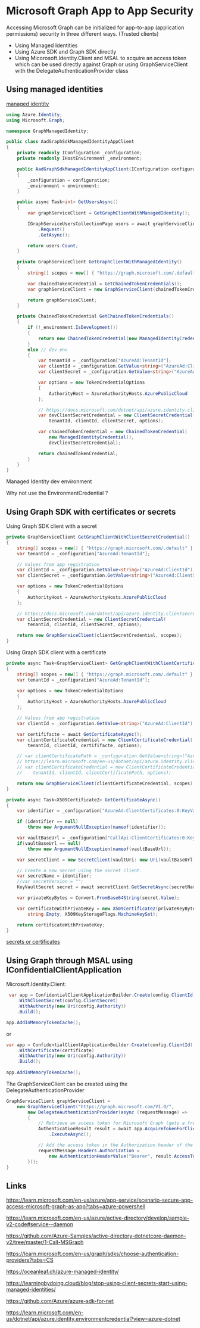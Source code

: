 # Microsoft Graph App to App Security

Accessing Microsoft Graph can be initialized for app-to-app (application permissions) security in three different ways. (Trusted clients)

- Using Managed Identities
- Using Azure SDK and Graph SDK directly
- Using Micorosoft.Identity.Client and MSAL to acquire an access token which can be used directly against Graph or using GraphServiceClient with the DelegateAuthenticationProvider class

## Using managed identities

[managed identity](https://learn.microsoft.com/en-us/azure/app-service/scenario-secure-app-access-microsoft-graph-as-app?tabs=azure-powershell)

```csharp
using Azure.Identity;
using Microsoft.Graph;

namespace GraphManagedIdentity;

public class AadGraphSdkManagedIdentityAppClient
{
    private readonly IConfiguration _configuration;
    private readonly IHostEnvironment _environment;

    public AadGraphSdkManagedIdentityAppClient(IConfiguration configuration, IHostEnvironment environment)
    {
        _configuration = configuration;
        _environment = environment;
    }

    public async Task<int> GetUsersAsync()
    {
        var graphServiceClient = GetGraphClientWithManagedIdentity();

        IGraphServiceUsersCollectionPage users = await graphServiceClient.Users
            .Request()
            .GetAsync();

        return users.Count;
    }

    private GraphServiceClient GetGraphClientWithManagedIdentity()
    {
        string[] scopes = new[] { "https://graph.microsoft.com/.default" };

        var chainedTokenCredential = GetChainedTokenCredentials();
        var graphServiceClient = new GraphServiceClient(chainedTokenCredential, scopes);

        return graphServiceClient;
    }

    private ChainedTokenCredential GetChainedTokenCredentials()
    {
        if (!_environment.IsDevelopment())
        {
            return new ChainedTokenCredential(new ManagedIdentityCredential());
        }
        else // dev env
        {
            var tenantId = _configuration["AzureAd:TenantId"];
            var clientId = _configuration.GetValue<string>("AzureAd:ClientId");
            var clientSecret = _configuration.GetValue<string>("AzureAd:ClientSecret");

            var options = new TokenCredentialOptions
            {
                AuthorityHost = AzureAuthorityHosts.AzurePublicCloud
            };

            // https://docs.microsoft.com/dotnet/api/azure.identity.clientsecretcredential
            var devClientSecretCredential = new ClientSecretCredential(
                tenantId, clientId, clientSecret, options);

            var chainedTokenCredential = new ChainedTokenCredential(
                new ManagedIdentityCredential(),
                devClientSecretCredential);

            return chainedTokenCredential;
        }
    }
}

```

Managed Identity dev environment

Why not use the EnvironmentCredential ?

## Using Graph SDK with certificates or secrets

Using Graph SDK client with a secret
```csharp
private GraphServiceClient GetGraphClientWithClientSecretCredential()
{
    string[] scopes = new[] { "https://graph.microsoft.com/.default" };
    var tenantId = _configuration["AzureAd:TenantId"];

    // Values from app registration
    var clientId = _configuration.GetValue<string>("AzureAd:ClientId");
    var clientSecret = _configuration.GetValue<string>("AzureAd:ClientSecret");

    var options = new TokenCredentialOptions
    {
        AuthorityHost = AzureAuthorityHosts.AzurePublicCloud
    };

    // https://docs.microsoft.com/dotnet/api/azure.identity.clientsecretcredential
    var clientSecretCredential = new ClientSecretCredential(
        tenantId, clientId, clientSecret, options);

    return new GraphServiceClient(clientSecretCredential, scopes);
}
```

Using Graph SDK client with a certificate

```csharp
private async Task<GraphServiceClient> GetGraphClientWithClientCertificateCredentialAsync()
{
    string[] scopes = new[] { "https://graph.microsoft.com/.default" };
    var tenantId = _configuration["AzureAd:TenantId"];

    var options = new TokenCredentialOptions
    {
        AuthorityHost = AzureAuthorityHosts.AzurePublicCloud
    };

    // Values from app registration
    var clientId = _configuration.GetValue<string>("AzureAd:ClientId");

    var certififacte = await GetCertificateAsync();
    var clientCertificateCredential = new ClientCertificateCredential(
        tenantId, clientId, certififacte, options);

    // var clientCertificatePath = _configuration.GetValue<string>("AzureAd:CertificateName");
    // https://learn.microsoft.com/en-us/dotnet/api/azure.identity.clientcertificatecredential?view=azure-dotnet
    // var clientCertificateCredential = new ClientCertificateCredential(
    //    tenantId, clientId, clientCertificatePath, options);

    return new GraphServiceClient(clientCertificateCredential, scopes);
}

private async Task<X509Certificate2> GetCertificateAsync()
{
    var identifier = _configuration["AzureAd:ClientCertificates:0:KeyVaultCertificateName"];

    if (identifier == null)
        throw new ArgumentNullException(nameof(identifier));

    var vaultBaseUrl = _configuration["CallApi:ClientCertificates:0:KeyVaultUrl"];
    if(vaultBaseUrl == null)
        throw new ArgumentNullException(nameof(vaultBaseUrl));

    var secretClient = new SecretClient(vaultUri: new Uri(vaultBaseUrl), credential: new DefaultAzureCredential());

    // Create a new secret using the secret client.
    var secretName = identifier;
    //var secretVersion = "";
    KeyVaultSecret secret = await secretClient.GetSecretAsync(secretName);

    var privateKeyBytes = Convert.FromBase64String(secret.Value);

    var certificateWithPrivateKey = new X509Certificate2(privateKeyBytes,
        string.Empty, X509KeyStorageFlags.MachineKeySet);

    return certificateWithPrivateKey;
}
```

[secrets or certificates](https://learn.microsoft.com/en-us/azure/active-directory/develop/sample-v2-code#service--daemon)


## Using Graph through MSAL using IConfidentialClientApplication

Microsoft.Identity.Client: 

```csharp
 var app = ConfidentialClientApplicationBuilder.Create(config.ClientId)
    .WithClientSecret(config.ClientSecret)
    .WithAuthority(new Uri(config.Authority))
    .Build();

app.AddInMemoryTokenCache();
```
or 

```csharp
var app = ConfidentialClientApplicationBuilder.Create(config.ClientId)
    .WithCertificate(certificate)
    .WithAuthority(new Uri(config.Authority))
    .Build(); 
  
app.AddInMemoryTokenCache();
```

The GraphServiceClient can be created using the DelegateAuthenticationProvider

```csharp
GraphServiceClient graphServiceClient =
    new GraphServiceClient("https://graph.microsoft.com/V1.0/", 
        new DelegateAuthenticationProvider(async (requestMessage) =>
        {
            // Retrieve an access token for Microsoft Graph (gets a fresh token if needed).
            AuthenticationResult result = await app.AcquireTokenForClient(scopes)
                .ExecuteAsync();

            // Add the access token in the Authorization header of the API request.
            requestMessage.Headers.Authorization =
                new AuthenticationHeaderValue("Bearer", result.AccessToken);
        }));
}
```
## Links

https://learn.microsoft.com/en-us/azure/app-service/scenario-secure-app-access-microsoft-graph-as-app?tabs=azure-powershell

https://learn.microsoft.com/en-us/azure/active-directory/develop/sample-v2-code#service--daemon

https://github.com/Azure-Samples/active-directory-dotnetcore-daemon-v2/tree/master/1-Call-MSGraph

https://learn.microsoft.com/en-us/graph/sdks/choose-authentication-providers?tabs=CS

https://oceanleaf.ch/azure-managed-identity/

https://learningbydoing.cloud/blog/stop-using-client-secrets-start-using-managed-identities/

https://github.com/Azure/azure-sdk-for-net

https://learn.microsoft.com/en-us/dotnet/api/azure.identity.environmentcredential?view=azure-dotnet